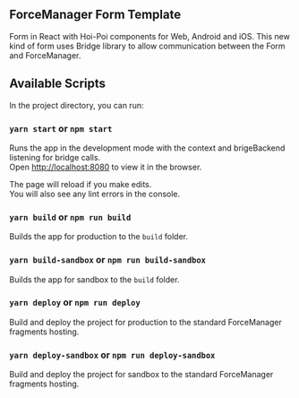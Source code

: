 ## ForceManager Form Template

Form in React with Hoi-Poi components for Web, Android and iOS.
This new kind of form uses Bridge library to allow communication between the Form and ForceManager.

## Available Scripts

In the project directory, you can run:

### `yarn start` or `npm start`

Runs the app in the development mode with the context and brigeBackend listening for bridge calls.<br>
Open [http://localhost:8080](http://localhost:8080) to view it in the browser.

The page will reload if you make edits.<br>
You will also see any lint errors in the console.

### `yarn build` or `npm run build`

Builds the app for production to the `build` folder.<br>

### `yarn build-sandbox` or `npm run build-sandbox`

Builds the app for sandbox to the `build` folder.<br>

### `yarn deploy` or `npm run deploy`

Build and deploy the project for production to the standard ForceManager fragments hosting.

### `yarn deploy-sandbox` or `npm run deploy-sandbox`

Build and deploy the project for sandbox to the standard ForceManager fragments hosting.
